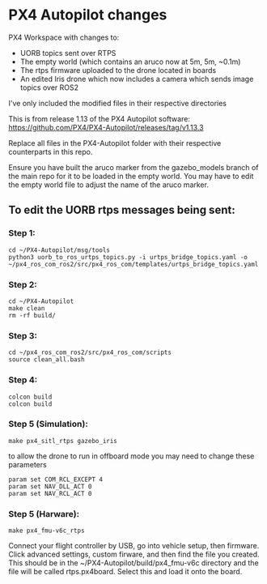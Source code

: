 # PX4 Autopilot changes

PX4 Workspace with changes to:
- UORB topics sent over RTPS
- The empty world (which contains an aruco now at 5m, 5m, ~0.1m)
- The rtps firmware uploaded to the drone located in boards
- An edited Iris drone which now includes a camera which sends image topics over ROS2

I've only included the modified files in their respective directories

This is from release 1.13 of the PX4 Autopilot software: https://github.com/PX4/PX4-Autopilot/releases/tag/v1.13.3


Replace all files in the PX4-Autopilot folder with their respective counterparts in this repo.

Ensure you have built the aruco marker from the gazebo_models branch of the main repo for it to be loaded in the empty world. You may have to edit the empty world file to adjust the name of the aruco marker. 

## To edit the UORB rtps messages being sent:

### Step 1: 
```
cd ~/PX4-Autopilot/msg/tools
python3 uorb_to_ros_urtps_topics.py -i urtps_bridge_topics.yaml -o ~/px4_ros_com_ros2/src/px4_ros_com/templates/urtps_bridge_topics.yaml
```

### Step 2: 
```
cd ~/PX4-Autopilot
make clean 
rm -rf build/
```

### Step 3: 
```
cd ~/px4_ros_com_ros2/src/px4_ros_com/scripts 
source clean_all.bash
```

### Step 4: 
```
colcon build
colcon build
```

### Step 5 (Simulation):
```
make px4_sitl_rtps gazebo_iris
```
to allow the drone to run in offboard mode you may need to change these parameters
```
param set COM_RCL_EXCEPT 4
param set NAV_DLL_ACT 0
param set NAV_RCL_ACT 0
```

### Step 5 (Harware):
```
make px4_fmu-v6c_rtps
```
Connect your flight controller by USB, go into vehicle setup, then firmware. Click advanced settings, custom firware, and then find the file you created. This should be in the ~/PX4-Autopilot/build/px4_fmu-v6c directory and the file will be called rtps.px4board. Select this and load it onto the board.
